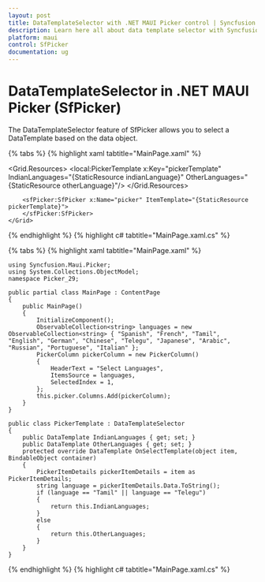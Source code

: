 ```yaml
---
layout: post
title: DataTemplateSelector with .NET MAUI Picker control | Syncfusion
description: Learn here all about data template selector with Syncfusion .NET MAUI Picker (SfPicker) control.
platform: maui
control: SfPicker
documentation: ug
---
```


# DataTemplateSelector in .NET MAUI Picker (SfPicker)

The DataTemplateSelector feature of SfPicker allows you to select a DataTemplate based on the data object.

{% tabs %}
{% highlight xaml tabtitle="MainPage.xaml" %}

<?xml version="1.0" encoding="utf-8" ?>
<ContentPage xmlns="http://schemas.microsoft.com/dotnet/2021/maui"
             xmlns:x="http://schemas.microsoft.com/winfx/2009/xaml"
             xmlns:sfPicker="clr-namespace:Syncfusion.Maui.Picker;assembly=Syncfusion.Maui.Picker"
             xmlns:local ="clr-namespace:Picker_29"
             x:Class="Picker_29.MainPage">
              <Grid>
        <Grid.Resources>
            <DataTemplate x:Key="indianLanguage">
                <Grid>
                    <ImageButton Source="dotnet_bot.svg"/>
                    <Label Grid.Column="1" HorizontalTextAlignment="Center" BackgroundColor="LightGray" VerticalTextAlignment="Center" Text="{Binding Data}"/>
                </Grid>
            </DataTemplate>
            <DataTemplate x:Key="otherLanguage">
                <Grid>
                    <Label HorizontalTextAlignment="Center" VerticalTextAlignment="Center" Text="{Binding Data}"/>
                </Grid>
            </DataTemplate>
            <local:PickerTemplate x:Key="pickerTemplate"
                                         IndianLanguages="{StaticResource indianLanguage}" 
                                         OtherLanguages="{StaticResource otherLanguage}"/>
        </Grid.Resources>

        <sfPicker:SfPicker x:Name="picker" ItemTemplate="{StaticResource pickerTemplate}">
        </sfPicker:SfPicker>
    </Grid>
</ContentPage>

{% endhighlight %}
{% highlight c# tabtitle="MainPage.xaml.cs" %}

{% tabs %}
{% highlight xaml tabtitle="MainPage.xaml" %}

    using Syncfusion.Maui.Picker;
    using System.Collections.ObjectModel;
    namespace Picker_29;

    public partial class MainPage : ContentPage
    {
        public MainPage()
        {
            InitializeComponent();
            ObservableCollection<string> languages = new ObservableCollection<string> { "Spanish", "French", "Tamil", "English", "German", "Chinese", "Telegu", "Japanese", "Arabic", "Russian", "Portuguese", "Italian" };
            PickerColumn pickerColumn = new PickerColumn()
            {
                HeaderText = "Select Languages",
                ItemsSource = languages,
                SelectedIndex = 1,
            };
            this.picker.Columns.Add(pickerColumn);
        }
    }

    public class PickerTemplate : DataTemplateSelector
    {
        public DataTemplate IndianLanguages { get; set; }
        public DataTemplate OtherLanguages { get; set; }
        protected override DataTemplate OnSelectTemplate(object item, BindableObject container)
        {
            PickerItemDetails pickerItemDetails = item as PickerItemDetails;
            string language = pickerItemDetails.Data.ToString();
            if (language == "Tamil" || language == "Telegu")
            {
                return this.IndianLanguages;
            }
            else
            {
                return this.OtherLanguages;
            }
        }
    }

{% endhighlight %}
{% highlight c# tabtitle="MainPage.xaml.cs" %}